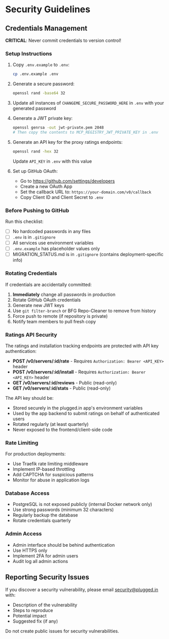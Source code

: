 # Security Guidelines

## Credentials Management

**CRITICAL**: Never commit credentials to version control!

### Setup Instructions

1. Copy `.env.example` to `.env`:
   ```bash
   cp .env.example .env
   ```

2. Generate a secure password:
   ```bash
   openssl rand -base64 32
   ```

3. Update all instances of `CHANGEME_SECURE_PASSWORD_HERE` in `.env` with your generated password

4. Generate a JWT private key:
   ```bash
   openssl genrsa -out jwt-private.pem 2048
   # Then copy the contents to MCP_REGISTRY_JWT_PRIVATE_KEY in .env
   ```

5. Generate an API key for the proxy ratings endpoints:
   ```bash
   openssl rand -hex 32
   ```
   Update `API_KEY` in `.env` with this value

6. Set up GitHub OAuth:
   - Go to https://github.com/settings/developers
   - Create a new OAuth App
   - Set the callback URL to: `https://your-domain.com/v0/callback`
   - Copy Client ID and Client Secret to `.env`

### Before Pushing to GitHub

Run this checklist:

- [ ] No hardcoded passwords in any files
- [ ] `.env` is in `.gitignore`
- [ ] All services use environment variables
- [ ] `.env.example` has placeholder values only
- [ ] MIGRATION_STATUS.md is in `.gitignore` (contains deployment-specific info)

### Rotating Credentials

If credentials are accidentally committed:

1. **Immediately** change all passwords in production
2. Rotate GitHub OAuth credentials
3. Generate new JWT keys
4. Use `git filter-branch` or BFG Repo-Cleaner to remove from history
5. Force push to remote (if repository is private)
6. Notify team members to pull fresh copy

### Ratings API Security

The ratings and installation tracking endpoints are protected with API key authentication:

- **POST /v0/servers/:id/rate** - Requires `Authorization: Bearer <API_KEY>` header
- **POST /v0/servers/:id/install** - Requires `Authorization: Bearer <API_KEY>` header
- **GET /v0/servers/:id/reviews** - Public (read-only)
- **GET /v0/servers/:id/stats** - Public (read-only)

The API key should be:
- Stored securely in the plugged.in app's environment variables
- Used by the app backend to submit ratings on behalf of authenticated users
- Rotated regularly (at least quarterly)
- Never exposed to the frontend/client-side code

### Rate Limiting

For production deployments:

- Use Traefik rate limiting middleware
- Implement IP-based throttling
- Add CAPTCHA for suspicious patterns
- Monitor for abuse in application logs

### Database Access

- PostgreSQL is not exposed publicly (internal Docker network only)
- Use strong passwords (minimum 32 characters)
- Regularly backup the database
- Rotate credentials quarterly

### Admin Access

- Admin interface should be behind authentication
- Use HTTPS only
- Implement 2FA for admin users
- Audit log all admin actions

## Reporting Security Issues

If you discover a security vulnerability, please email security@plugged.in with:
- Description of the vulnerability
- Steps to reproduce
- Potential impact
- Suggested fix (if any)

Do not create public issues for security vulnerabilities.
